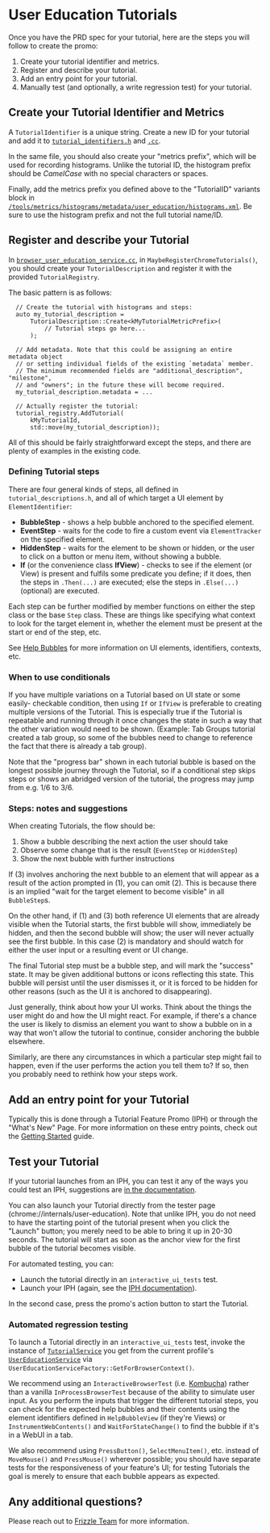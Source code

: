 # User Education Tutorials

Once you have the PRD spec for your tutorial, here are the steps you will follow
to create the promo:
1. Create your tutorial identifier and metrics.
2. Register and describe your tutorial.
3. Add an entry point for your tutorial.
4. Manually test (and optionally, a write regression test) for your tutorial.

## Create your Tutorial Identifier and Metrics

A `TutorialIdentifier` is a unique string. Create a new ID for your tutorial and
add it to
[`tutorial_identifiers.h`](/chrome/browser/user_education/tutorial_identifiers.h)
and [`.cc`](/chrome/browser/user_education/tutorial_identifiers.cc).

In the same file, you should also create your "metrics prefix", which will be
used for recording histograms. Unlike the tutorial ID, the histogram prefix
should be _CamelCase_ with no special characters or spaces.

Finally, add the metrics prefix you defined above to the "TutorialID" variants
block in
[`/tools/metrics/histograms/metadata/user_education/histograms.xml`](/tools/metrics/histograms/metadata/user_education/histograms.xml).
Be sure to use the histogram prefix and not the full tutorial name/ID.

## Register and describe your Tutorial

In
[`browser_user_education_service.cc`](/chrome/browser/ui/views/user_education/browser_user_education_service.cc),
in `MaybeRegisterChromeTutorials()`, you should create your
`TutorialDescription` and register it with the provided `TutorialRegistry`.

The basic pattern is as follows:

```
  // Create the tutorial with histograms and steps:
  auto my_tutorial_description =
      TutorialDescription::Create<kMyTutorialMetricPrefix>(
          // Tutorial steps go here...
      );
  
  // Add metadata. Note that this could be assigning an entire metadata object
  // or setting individual fields of the existing `metadata` member.
  // The minimum recommended fields are "additional_description", "milestone",
  // and "owners"; in the future these will become required.
  my_tutorial_description.metadata = ...

  // Actually register the tutorial:
  tutorial_registry.AddTutorial(
      kMyTutorialId,
      std::move(my_tutorial_description));
```

All of this should be fairly straightforward except the steps, and there are
plenty of examples in the existing code.

### Defining Tutorial steps

There are four general kinds of steps, all defined in `tutorial_descriptions.h`,
and all of which target a UI element by `ElementIdentifier`:
 - **BubbleStep** - shows a help bubble anchored to the specified element.
 - **EventStep** - waits for the code to fire a custom event via
   `ElementTracker` on the specified element.
 - **HiddenStep** - waits for the element to be shown or hidden, or the user to
   click on a button or menu item, without showing a bubble.
 - **If** (or the convenience class **IfView**) - checks to see if the element
   (or View) is present and fulfils some predicate you define; if it does, then
   the steps in `.Then(...)` are executed; else the steps in `.Else(...)`
   (optional) are executed.

Each step can be further modified by member functions on either the step class
or the base `Step` class. These are things like specifying what context to look
for the target element in, whether the element must be present at the start or
end of the step, etc.

See [Help Bubbles](./help-bubbles.md) for more information on UI elements,
identifiers, contexts, etc.

### When to use conditionals

If you have multiple variations on a Tutorial based on UI state or some easily-
checkable condition, then using `If` or `IfView` is preferable to creating
multiple versions of the Tutorial. This is especially true if the Tutorial is
repeatable and running through it once changes the state in such a way that the
other variation would need to be shown. (Example: Tab Groups tutorial created
a tab group, so some of the bubbles need to change to reference the fact that
there is already a tab group).

Note that the "progress bar" shown in each tutorial bubble is based on the
longest possible journey through the Tutorial, so if a conditional step skips
steps or shows an abridged version of the tutorial, the progress may jump from
e.g. 1/6 to 3/6.

### Steps: notes and suggestions

When creating Tutorials, the flow should be:
1. Show a bubble describing the next action the user should take
2. Observe some change that is the result  (`EventStep` or `HiddenStep`)
3. Show the next bubble with further instructions

If (3) involves anchoring the next bubble to an element that will appear as a
result of the action prompted in (1), you can omit (2). This is because there is
an implied "wait for the target element to become visible" in all `BubbleStep`s.

On the other hand, if (1) and (3) both reference UI elements that are already
visible when the Tutorial starts, the first bubble will show, immediately be
hidden, and then the second bubble will show; the user will never actually see
the first bubble. In this case (2) is mandatory and should watch for either the
user input or a resulting event or UI change.

The final Tutorial step must be a bubble step, and will mark the "success"
state. It may be given additional buttons or icons reflecting this state. This
bubble will persist until the user dismisses it, or it is forced to be hidden
for other reasons (such as the UI it is anchored to disappearing).

Just generally, think about how your UI works. Think about the things the user
might do and how the UI might react. For example, if there's a chance the user
is likely to dismiss an element you want to show a bubble on in a way that won't
allow the tutorial to continue, consider anchoring the bubble elsewhere.

Similarly, are there any circumstances in which a particular step might fail to
happen, even if the user performs the action you tell them to? If so, then you
probably need to rethink how your steps work.

## Add an entry point for your Tutorial

Typically this is done through a Tutorial Feature Promo (IPH) or through the
"What's New" Page. For more information on these entry points, check out the
[Getting Started](./getting-started.md) guide.

## Test your Tutorial

If your tutorial launches from an IPH, you can test it any of the ways you could
test an IPH, suggestions are [in the documentation](./feature-promos.md).

You can also launch your Tutorial directly from the tester page
(chrome://internals/user-education). Note that unlike IPH, you do not need to
have the starting point of the tutorial present when you click the "Launch"
button; you merely need to be able to bring it up in 20-30 seconds. The tutorial
will start as soon as the anchor view for the first bubble of the tutorial
becomes visible.

For automated testing, you can:
 - Launch the tutorial directly in an `interactive_ui_tests` test.
 - Launch your IPH (again, see the [IPH documentation](./feature-promos.md)).

In the second case, press the promo's action button to start the Tutorial.

### Automated regression testing

To launch a Tutorial directly in an `interactive_ui_tests` test, invoke the
instance of
[`TutorialService`](/components/user_education/common/tutorial/tutorial_service.h) you
get from the current profile's
[`UserEducationService`](/chrome/browser/user_education/user_education_service.h)
via `UserEducationServiceFactory::GetForBrowserContext()`.

We recommend using an `InteractiveBrowserTest` (i.e.
[Kombucha](https://goto.google.com/kombucha-playbook)) rather than a vanilla
`InProcessBrowserTest` because of the ability to simulate user input. As you
perform the inputs that trigger the different tutorial steps, you can check for
the expected help bubbles and their contents using the element identifiers
defined in `HelpBubbleView` (if they're Views) or `InstrumentWebContents()` and
`WaitForStateChange()` to find the bubble if it's in a WebUI in a tab.

We also recommend using `PressButton()`, `SelectMenuItem()`, etc. instead of
`MoveMouse()` and `PressMouse()` wherever possible; you should have separate
tests for the responsiveness of your feature's UI; for testing Tutorials the
goal is merely to ensure that each bubble appears as expected.

## Any additional questions?

Please reach out to [Frizzle Team](frizzle-team@google.com) for more
information.

